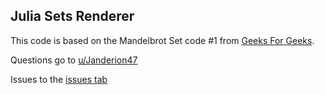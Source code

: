 ## Julia Sets Renderer
This code is based on the Mandelbrot Set code #1 from
[Geeks For Geeks](https://www.geeksforgeeks.org/julia-fractal-python/).

Questions go to
[u/Janderion47](https://www.reddit.com/user/JanDerion47)

Issues to the
[issues tab](https://github.com/TheUnknownJp/ComplexMath/issues)